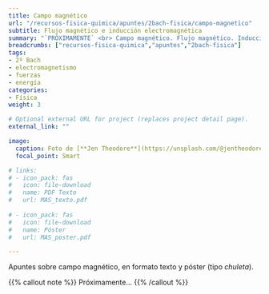 ```yaml
---
title: Campo magnético
url: "/recursos-fisica-quimica/apuntes/2bach-fisica/campo-magnetico"
subtitle: Flujo magnético e inducción electromagnética
summary: "`PRÓXIMAMENTE` <br> Campo magnético. Flujo magnético. Inducción electromagnética."
breadcrumbs: ["recursos-fisica-quimica","apuntes","2bach-fisica"]
tags:
- 2º Bach
- electromagnetismo
- fuerzas
- energía
categories:
- Física
weight: 3

# Optional external URL for project (replaces project detail page).
external_link: ""

image:
  caption: Foto de [**Jen Theodore**](https://unsplash.com/@jentheodore) en [Unsplash](https://unsplash.com)
  focal_point: Smart

# links:
# - icon_pack: fas
#   icon: file-download
#   name: PDF Texto
#   url: MAS_texto.pdf
  
# - icon_pack: fas
#   icon: file-download
#   name: Póster
#   url: MAS_poster.pdf

---
```


Apuntes sobre campo magnético, en formato texto y póster (tipo _chuleta_).

{{% callout note %}}
Próximamente...
{{% /callout %}}